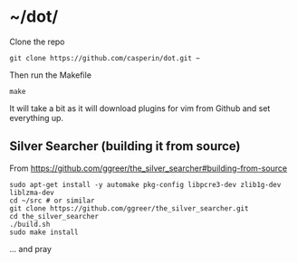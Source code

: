 # ~/dot/

Clone the repo

    git clone https://github.com/casperin/dot.git ~

Then run the Makefile

    make

It will take a bit as it will download plugins for vim from Github and set everything up.



## Silver Searcher (building it from source)

From https://github.com/ggreer/the_silver_searcher#building-from-source

    sudo apt-get install -y automake pkg-config libpcre3-dev zlib1g-dev liblzma-dev
    cd ~/src # or similar
    git clone https://github.com/ggreer/the_silver_searcher.git
    cd the_silver_searcher
    ./build.sh
    sudo make install

... and pray

